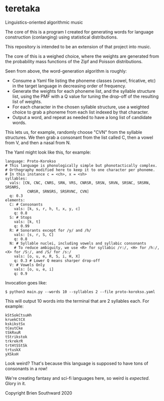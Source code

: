 # teretaka
Linguistics-oriented algorithmic music

The core of this is a program I created for generating words for language construction (conlanging) using statistical distributions.

This repository is intended to be an extension of that project into music.

The core of this is a weighed choice, where the weights are generated from the probability mass functions of the Zipf and Poisson distributions.

Seen from above, the word-generation algorithm is roughly:

- Consume a Yaml file listing the phoneme classes (vowel, fricative, etc) in the target language in decreasing order of frequency.
- Generate the weights for each phoneme list, and the syllable structure list, using the PMF with a Q value for tuning the drop-off of the resulting list of weights.
- For each character in the chosen syllable structure, use a weighted choice to grab a phoneme from each list indexed by that character.
- Output a word, and repeat as needed to have a long list of candidate words.

This lets us, for example, randomly choose "CVN" from the syllable structures. We then grab a consonant from the list called C, then a vowel from V, and then a nasal from N.

The Yaml might look like this, for example:

```
language: Proto-Korokso
# This language is phonologically simple but phonotactically complex.
# Orthography modified here to keep it to one character per phoneme.
# In this instance c = <ch>, x = <sh>
syllables: 
  vals: [CN, CNC, CNRS, SRN, VRS, CNRSR, SRSN, SRVN, SRSNC, SRSRN, SRSNRS, 
          CNRSR, SRNSRS, SRSRVNC, CVN]
  q: 0.3
elements:
  C: # Consonants
    vals: [k, s, r, h, t, x, y, c]
    q: 0.8
  S: # Stops
    vals: [k, t]
    q: 0.99
  R: # Sonorants except for /y/ and /h/
    vals: [s, r, S, C]
    q: 0.8
  N: # Syllable nuclei, including vowels and syllabic consonants
    # To reduce ambiguity, we use <R> for syllabic /r:/, <H> for /h:/, <X> for /S:/, and /S/ for /s:/
    vals: [o, u, e, R, S, i, H, X]
    q: 0.3 # Lower Q means sharper drop-off
  V: # Vowels Only
    vals: [o, u, e, i]
    q: 0.9
```

Invocation goes like:
```
$ python3 main.py --words 10 --syllables 2 --file proto-korokso.yaml
```

This will output 10 words into the terminal that are 2 syllables each. For example:

```
kStSokCtsuHh
kruekCtCX
kskikstSx
tCeutCke
tSkRxuR
tStrikstok
trkrekrR
trtHtSStSk
trtuskX
yXSkxH
```

Look weird? That's because this language is supposed to have tons of consonants in a row! 

We're creating fantasy and sci-fi languages here, so weird is _expected_. Glory in it.

Copyright Brien Southward 2020
